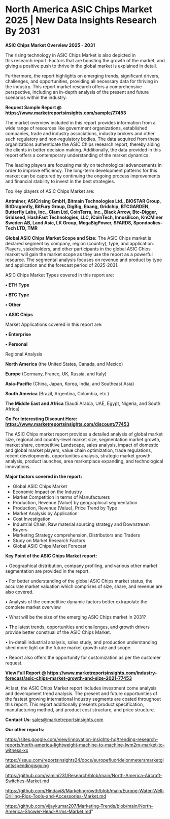 # North America ASIC Chips Market 2025 | New Data Insights Research By 2031

<Strong> ASIC Chips Market Overview 2025 - 2031</strong>

The rising technology in ASIC Chips Market is also depicted in this research report. Factors that are boosting the growth of the market, and giving a positive push to thrive in the global market is explained in detail.

Furthermore, the report highlights on emerging trends, significant drivers, challenges, and opportunities, providing all necessary data for thriving in the industry. This report market research offers a comprehensive perspective, including an in-depth analysis of the present and future scenarios within the industry.

<strong>Request Sample Report @ <a href=https://www.marketreportsinsights.com/sample/77453>https://www.marketreportsinsights.com/sample/77453</a></strong>

The market overview included in this report provides information from a wide range of resources like government organizations, established companies, trade and industry associations, industry brokers and other such regulatory and non-regulatory bodies. The data acquired from these organizations authenticate the ASIC Chips research report, thereby aiding the clients in better decision making. Additionally, the data provided in this report offers a contemporary understanding of the market dynamics.

The leading players are focusing mainly on technological advancements in order to improve efficiency. The long-term development patterns for this market can be captured by continuing the ongoing process improvements and financial stability to invest in the best strategies.

Top Key players of ASIC Chips Market are:

<strong>Antminer, ASICrising GmbH, Bitmain Technologies Ltd., BIOSTAR Group, BitDragonfly, BitFury Group, DigBig, Ebang, Gridchip, BTCGARDEN, Butterfly Labs, Inc., Clam Ltd, CoinTerra, Inc., Black Arrow, Btc-Digger, Gridseed, HashFast Technologies, LLC, iCoinTech, Innosilicon, KnCMiner Sweden AB, Land Asic, LK Group, MegaBigPower, SFARDS, Spondoolies-Tech LTD, TMR</strong>

<strong><b>Global ASIC Chips Market Scope and Size:</b></strong>
The ASIC Chips market is declared segment by company, region (country), type, and application. Players, stakeholders, and other participants in the global ASIC Chips market will gain the market scope as they use the report as a powerful resource. The segmental analysis focuses on revenue and product by type and application and the forecast period of 2025-2031.

ASIC Chips Market Types covered in this report are:

<strong>• ETH Type

• BTC Type

• Other

• ASIC Chips</strong>

Market Applications covered in this report are:

<strong>• Enterprise

• Personal</strong> 

Regional Analysis

<strong>North America</strong> (the United States, Canada, and Mexico)

<strong>Europe</strong> (Germany, France, UK, Russia, and Italy)

<strong>Asia-Pacific</strong> (China, Japan, Korea, India, and Southeast Asia)

<strong>South America</strong> (Brazil, Argentina, Colombia, etc.)

<strong>The Middle East and Africa</strong> (Saudi Arabia, UAE, Egypt, Nigeria, and South Africa)

<strong>Go For Interesting Discount Here: <a href=https://www.marketreportsinsights.com/discount/77453>https://www.marketreportsinsights.com/discount/77453</a></strong>

The ASIC Chips market report provides a detailed analysis of global market size, regional and country-level market size, segmentation market growth, market share, competitive Landscape, sales analysis, impact of domestic and global market players, value chain optimization, trade regulations, recent developments, opportunities analysis, strategic market growth analysis, product launches, area marketplace expanding, and technological innovations.

<strong><b>Major factors covered in the report:</b></strong>
<ul>
  <li>Global ASIC Chips Market </li>
  <li>Economic Impact on the Industry</li>
  <li>Market Competition in terms of Manufacturers</li>
  <li>Production, Revenue (Value) by geographical segmentation</li>
  <li>Production, Revenue (Value), Price Trend by Type</li>
  <li>Market Analysis by Application</li>
  <li>Cost Investigation</li>
  <li>Industrial Chain, Raw material sourcing strategy and Downstream Buyers</li>
  <li>Marketing Strategy comprehension, Distributors and Traders</li>
  <li>Study on Market Research Factors</li>
  <li>Global ASIC Chips Market Forecast</li>
</ul>

<strong><b>Key Point of the ASIC Chips Market report:</b></strong>

• Geographical distribution, company profiling, and various other market segmentation are provided in the report.

• For better understanding of the global ASIC Chips market status, the accurate market valuation which comprises of size, share, and revenue are also covered.

• Analysis of the competitive dynamic factors better extrapolate the complete market overview

• What will be the size of the emerging ASIC Chips market in 2031?

• The latest trends, opportunities and challenges, and growth drivers provide better construal of the ASIC Chips Market.

• In-detail industrial analysis, sales study, and production understanding shed more light on the future market growth rate and scope.

• Report also offers the opportunity for customization as per the customer request.

<strong><b>View Full Report @ <a href=https://www.marketreportsinsights.com/industry-forecast/asic-chips-market-growth-and-size-2021-77453>https://www.marketreportsinsights.com/industry-forecast/asic-chips-market-growth-and-size-2021-77453</a></b></strong>


At last, the ASIC Chips Market report includes investment come analysis and development trend analysis. The present and future opportunities of the fastest growing international industry segments are coated throughout this report. This report additionally presents product specification, manufacturing method, and product cost structure, and price structure.

<strong>Contact Us:</strong>
sales@marketreportsinsights.com

<strong>Our other reports:</strong>

<a href=https://sites.google.com/view/innovation-insights-hq/trending-research-reports/north-america-lightweight-machine-to-machine-lwm2m-market-to-witness-xx>https://sites.google.com/view/innovation-insights-hq/trending-research-reports/north-america-lightweight-machine-to-machine-lwm2m-market-to-witness-xx</a>

<a href=https://issuu.com/reportsinsights24/docs/europefluorideionmetersmarketgiantsspendingisgoing>https://issuu.com/reportsinsights24/docs/europefluorideionmetersmarketgiantsspendingisgoing</a>

<a href=https://github.com/yamini231/Research/blob/main/North-America-Aircraft-Switches-Market.md>https://github.com/yamini231/Research/blob/main/North-America-Aircraft-Switches-Market.md</a>

<a href=https://github.com/Hindavi8/Marketingrowth/blob/main/Europe-Water-Well-Drilling-Rigs-Tools-and-Accessories-Market.md>https://github.com/Hindavi8/Marketingrowth/blob/main/Europe-Water-Well-Drilling-Rigs-Tools-and-Accessories-Market.md</a>

<a href=https://github.com/vijaykumar207/Marketing-Trends/blob/main/North-America-Shower-Head-Arms-Market.md>https://github.com/vijaykumar207/Marketing-Trends/blob/main/North-America-Shower-Head-Arms-Market.md</a>"
